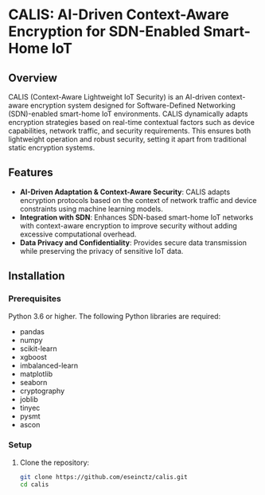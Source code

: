 # CALIS: AI-Driven Context-Aware Encryption for SDN-Enabled Smart-Home IoT

## Overview

CALIS (Context-Aware Lightweight IoT Security) is an AI-driven context-aware encryption system designed for Software-Defined Networking (SDN)-enabled smart-home IoT environments. CALIS dynamically adapts encryption strategies based on real-time contextual factors such as device capabilities, network traffic, and security requirements. This ensures both lightweight operation and robust security, setting it apart from traditional static encryption systems.

## Features

- **AI-Driven Adaptation & Context-Aware Security**: CALIS adapts encryption protocols based on the context of network traffic and device constraints using machine learning models.
- **Integration with SDN**: Enhances SDN-based smart-home IoT networks with context-aware encryption to improve security without adding excessive computational overhead.
- **Data Privacy and Confidentiality**: Provides secure data transmission while preserving the privacy of sensitive IoT data.

## Installation

### Prerequisites

Python 3.6 or higher. The following Python libraries are required:

- pandas
- numpy
- scikit-learn
- xgboost
- imbalanced-learn
- matplotlib
- seaborn
- cryptography
- joblib
- tinyec
- pysmt
- ascon

### Setup

1. Clone the repository:
   ```bash
   git clone https://github.com/eseinctz/calis.git
   cd calis
